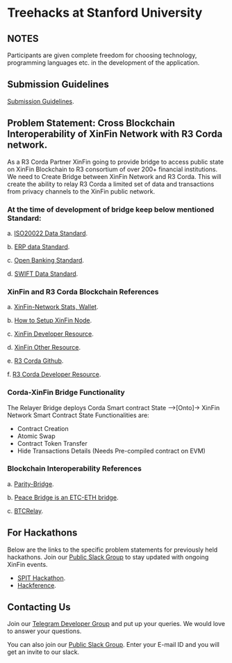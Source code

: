 # Treehacks at Stanford University

## NOTES
Participants are given complete freedom for choosing technology, programming languages etc. in the development of the application.

## Submission Guidelines
 [Submission Guidelines](https://github.com/XinFinOrg/Open-Hackathon/tree/master/SubmissionGuide).
 
## Problem Statement: Cross Blockchain Interoperability of XinFin Network with R3 Corda network.

As a R3 Corda Partner XinFin going to provide bridge to access public state on XinFin Blockchain to R3 consortium of over 200+ financial institutions. We need to Create Bridge between XinFin Network and R3 Corda. This will create the ability to relay R3 Corda a limited set of data and transactions from privacy channels to the XinFin public network.

### At the time of development of bridge keep below mentioned Standard:
a. [ISO20022 Data Standard](https://www.iso20022.org/sites/default/files/documents/general/ISO20022_API_JSON_Whitepaper_Final_20180129.pdf).

b. [ERP data Standard](https://www.programmableweb.com/category/erp/api).

c. [Open Banking Standard](https://openbanking.atlassian.net/wiki/spaces/DZ/pages/16320694/Open+Data+API+Specifications).

d. [SWIFT Data Standard](https://www.swift.com/our-solutions/interfaces-and-integration/swift-apis).

### XinFin and R3 Corda Blockchain References

a. [XinFin-Network Stats, Wallet](https://XinFin.Network).

b. [How to Setup XinFin Node](https://xinfin.org/setup-masternode.php).

c. [XinFin Developer Resource](https://docs.xinfin.org/).

d. [XinFin Other Resource](https://xinfin.org/resources.php).

e. [R3 Corda Github](https://github.com/corda/corda).

f. [R3 Corda Developer Resource](https://docs.corda.net/).

### Corda-XinFin Bridge Functionality

The Relayer Bridge deploys Corda Smart contract State —>[Onto]-> XinFin Network Smart Contract State
Functionalities are:
- Contract Creation
- Atomic Swap
- Contract Token Transfer
- Hide Transactions Details (Needs Pre-compiled contract on EVM)

### Blockchain Interoperability References

a. [Parity-Bridge](https://github.com/paritytech/parity-bridge).

b. [Peace Bridge is an ETC-ETH bridge](https://github.com/YZhenY/peaceNotRelay).

c. [BTCRelay](https://github.com/ethereum/btcrelay).

## For Hackathons

Below are the links to the specific problem statements for previously held hackathons. Join our [Public Slack Group](https://launchpass.com/xinfin-public) to stay updated with ongoing XinFin events.

* [SPIT Hackathon](./SPIT/ReadMe.md).
* [Hackference](./Hackference-2018/ReadMe.md).


## Contacting Us

Join our [Telegram Developer Group](https://t.me/XinFinDevelopers) and put up your queries. We would love to answer your questions.

You can also join our [Public Slack Group](https://launchpass.com/xinfin-public). Enter your E-mail ID and you will get an invite to our slack.
